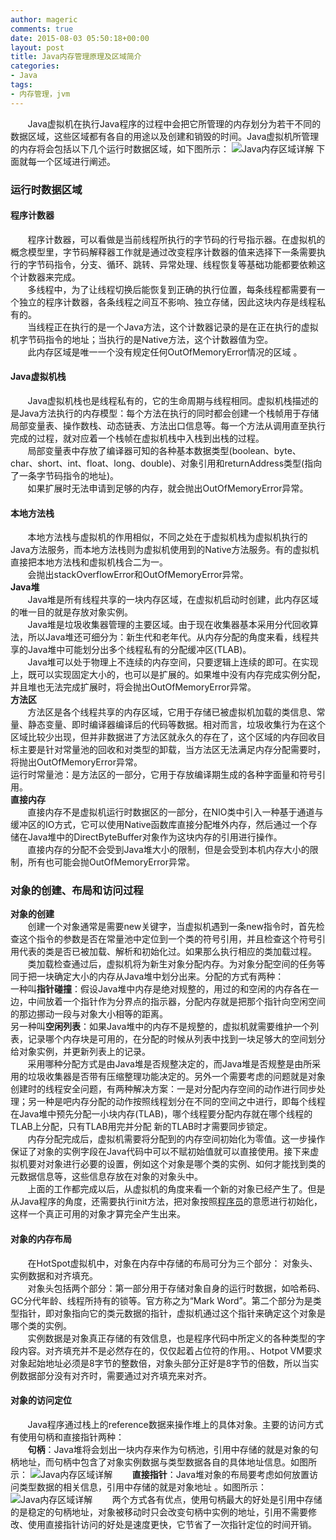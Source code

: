 ```yaml
---
author: mageric
comments: true
date: 2015-08-03 05:50:18+00:00
layout: post
title: Java内存管理原理及区域简介
categories:
- Java
tags:
- 内存管理，jvm
---
```

&#160; &#160; &#160; &#160;Java虚拟机在执行Java程序的过程中会把它所管理的内存划分为若干不同的数据区域，这些区域都有各自的用途以及创建和销毁的时间。Java虚拟机所管理的内存将会包括以下几个运行时数据区域，如下图所示：
![Java内存区域详解](http://7xvk1t.com1.z0.glb.clouddn.com/image/java/jvm.gif)
下面就每一个区域进行阐述。

### 运行时数据区域

#### 程序计数器
&#160; &#160; &#160; &#160;程序计数器，可以看做是当前线程所执行的字节码的行号指示器。在虚拟机的概念模型里，字节码解释器工作就是通过改变程序计数器的值来选择下一条需要执行的字节码指令，分支、循环、跳转、异常处理、线程恢复等基础功能都要依赖这个计数器来完成。     
&#160; &#160; &#160; &#160;多线程中，为了让线程切换后能恢复到正确的执行位置，每条线程都需要有一个独立的程序计数器，各条线程之间互不影响、独立存储，因此这块内存是线程私有的。     
&#160; &#160; &#160; &#160;当线程正在执行的是一个Java方法，这个计数器记录的是在正在执行的虚拟机字节码指令的地址；当执行的是Native方法，这个计数器值为空。    
&#160; &#160; &#160; &#160;此内存区域是唯一一个没有规定任何OutOfMemoryError情况的区域 。

#### Java虚拟机栈
&#160; &#160; &#160; &#160;Java虚拟机栈也是线程私有的，它的生命周期与线程相同。虚拟机栈描述的是Java方法执行的内存模型：每个方法在执行的同时都会创建一个栈帧用于存储局部变量表、操作数栈、动态链表、方法出口信息等。每一个方法从调用直至执行完成的过程，就对应着一个栈帧在虚拟机栈中入栈到出栈的过程。    
&#160; &#160; &#160; &#160;局部变量表中存放了编译器可知的各种基本数据类型(boolean、byte、char、short、int、float、long、double)、对象引用和returnAddress类型(指向了一条字节码指令的地址)。     
&#160; &#160; &#160; &#160;如果扩展时无法申请到足够的内存，就会抛出OutOfMemoryError异常。

#### 本地方法栈
&#160; &#160; &#160; &#160;本地方法栈与虚拟机的作用相似，不同之处在于虚拟机栈为虚拟机执行的Java方法服务，而本地方法栈则为虚拟机使用到的Native方法服务。有的虚拟机直接把本地方法栈和虚拟机栈合二为一。    
&#160; &#160; &#160; &#160;会抛出stackOverflowError和OutOfMemoryError异常。    
**Java堆**     
&#160; &#160; &#160; &#160;Java堆是所有线程共享的一块内存区域，在虚拟机启动时创建，此内存区域的唯一目的就是存放对象实例。    
&#160; &#160; &#160; &#160;Java堆是垃圾收集器管理的主要区域。由于现在收集器基本采用分代回收算法，所以Java堆还可细分为：新生代和老年代。从内存分配的角度来看，线程共享的Java堆中可能划分出多个线程私有的分配缓冲区(TLAB)。     
&#160; &#160; &#160; &#160;Java堆可以处于物理上不连续的内存空间，只要逻辑上连续的即可。在实现上，既可以实现固定大小的，也可以是扩展的。如果堆中没有内存完成实例分配，并且堆也无法完成扩展时，将会抛出OutOfMemoryError异常。    
**方法区**    
&#160; &#160; &#160; &#160;方法区是各个线程共享的内存区域，它用于存储已被虚拟机加载的类信息、常量、静态变量、即时编译器编译后的代码等数据。相对而言，垃圾收集行为在这个区域比较少出现，但并非数据进了方法区就永久的存在了，这个区域的内存回收目标主要是针对常量池的回收和对类型的卸载，当方法区无法满足内存分配需要时，将抛出OutOfMemoryError异常。    
运行时常量池：是方法区的一部分，它用于存放编译期生成的各种字面量和符号引用。    
**直接内存**     
&#160; &#160; &#160; &#160;直接内存不是虚拟机运行时数据区的一部分，在NIO类中引入一种基于通道与缓冲区的IO方式，它可以使用Native函数库直接分配堆外内存，然后通过一个存储在Java堆中的DirectByteBuffer对象作为这块内存的引用进行操作。     
&#160; &#160; &#160; &#160;直接内存的分配不会受到Java堆大小的限制，但是会受到本机内存大小的限制，所有也可能会抛OutOfMemoryError异常。

### 对象的创建、布局和访问过程
**对象的创建**      
&#160; &#160; &#160; &#160;创建一个对象通常是需要new关键字，当虚拟机遇到一条new指令时，首先检查这个指令的参数是否在常量池中定位到一个类的符号引用，并且检查这个符号引用代表的类是否已被加载、解析和初始化过。如果那么执行相应的类加载过程。    
&#160; &#160; &#160; &#160;类加载检查通过后，虚拟机将为新生对象分配内存。为对象分配空间的任务等同于把一块确定大小的内存从Java堆中划分出来。分配的方式有两种：    
一种叫**指针碰撞**：假设Java堆中内存是绝对规整的，用过的和空闲的内存各在一边，中间放着一个指针作为分界点的指示器，分配内存就是把那个指针向空闲空间的那边挪动一段与对象大小相等的距离。     
另一种叫**空闲列表**：如果Java堆中的内存不是规整的，虚拟机就需要维护一个列表，记录哪个内存块是可用的，在分配的时候从列表中找到一块足够大的空间划分给对象实例，并更新列表上的记录。   
&#160; &#160; &#160; &#160;采用哪种分配方式是由Java堆是否规整决定的，而Java堆是否规整是由所采用的垃圾收集器是否带有压缩整理功能决定的。另外一个需要考虑的问题就是对象创建时的线程安全问题，有两种解决方案：一是对分配内存空间的动作进行同步处理；另一种是吧内存分配的动作按照线程划分在不同的空间之中进行，即每个线程在Java堆中预先分配一小块内存(TLAB)，哪个线程要分配内存就在哪个线程的TLAB上分配，只有TLAB用完并分配 新的TLAB时才需要同步锁定。   
&#160; &#160; &#160; &#160;内存分配完成后，虚拟机需要将分配到的内存空间初始化为零值。这一步操作保证了对象的实例字段在Java代码中可以不赋初始值就可以直接使用。接下来虚拟机要对对象进行必要的设置，例如这个对象是哪个类的实例、如何才能找到类的元数据信息等，这些信息存放在对象的对象头中。    
&#160; &#160; &#160; &#160;上面的工作都完成以后，从虚拟机的角度来看一个新的对象已经产生了。但是从Java程序的角度，还需要执行init方法，把对象按照[程序员](http://www.codeceo.com/)的意愿进行初始化，这样一个真正可用的对象才算完全产生出来。

#### 对象的内存布局
&#160; &#160; &#160; &#160;在HotSpot虚拟机中，对象在内存中存储的布局可分为三个部分： 对象头、实例数据和对齐填充。     
&#160; &#160; &#160; &#160;对象头包括两个部分：第一部分用于存储对象自身的运行时数据，如哈希码、GC分代年龄、线程所持有的锁等。官方称之为“Mark Word”。第二个部分为是类型指针，即对象指向它的类元数据的指针，虚拟机通过这个指针来确定这个对象是哪个类的实例。    
&#160; &#160; &#160; &#160;实例数据是对象真正存储的有效信息，也是程序代码中所定义的各种类型的字段内容。对齐填充并不是必然存在的，仅仅起着占位符的作用。、Hotpot VM要求对象起始地址必须是8字节的整数倍，对象头部分正好是8字节的倍数，所以当实例数据部分没有对齐时，需要通过对齐填充来对齐。

#### 对象的访问定位
&#160; &#160; &#160; &#160;Java程序通过栈上的reference数据来操作堆上的具体对象。主要的访问方式有使用句柄和直接指针两种：    
&#160; &#160; &#160; &#160;**句柄**：Java堆将会划出一块内存来作为句柄池，引用中存储的就是对象的句柄地址，而句柄中包含了对象实例数据与类型数据各自的具体地址信息。如图所示：
![Java内存区域详解](http://7xvk1t.com1.z0.glb.clouddn.com/image/java/jb.gif)
&#160; &#160; &#160; &#160;**直接指针**：Java堆对象的布局要考虑如何放置访问类型数据的相关信息，引用中存储的就是对象地址 。如图所示：
![Java内存区域详解](http://7xvk1t.com1.z0.glb.clouddn.com/image/java/jb2.gif)
&#160; &#160; &#160; &#160;两个方式各有优点，使用句柄最大的好处是引用中存储的是稳定的句柄地址，对象被移动时只会改变句柄中实例的地址，引用不需要修改、使用直接指针访问的好处是速度更快，它节省了一次指针定位的时间开销。
